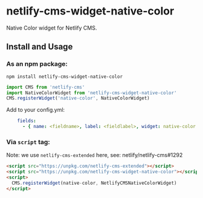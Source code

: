 # netlify-cms-widget-native-color
Native Color widget for Netlify CMS.

## Install and Usage

### As an npm package:

```shell
npm install netlify-cms-widget-native-color
```

```js
import CMS from 'netlify-cms'
import NativeColorWidget from 'netlify-cms-widget-native-color'
CMS.registerWidget('native-color', NativeColorWidget)
```
Add to your config.yml:
```yaml
    fields:
      - { name: <fieldname>, label: <fieldlabel>, widget: native-color }
```

### Via `script` tag:
Note: we use `netlify-cms-extended` here, see: netlify/netlify-cms#1292
```html
<script src="https://unpkg.com/netlify-cms-extended"></script>
<script src="https://unpkg.com/netlify-cms-widget-native-color"></script>
<script>
  CMS.registerWidget(native-color, NetlifyCMSNativeColorWidget)
</script>
```
